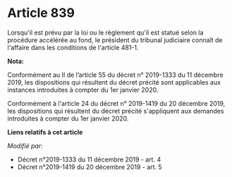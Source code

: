 # Article 839

Lorsqu'il est prévu par la loi ou le règlement qu'il est statué selon la procédure accélérée au fond, le président du
tribunal judiciaire connaît de l'affaire dans les conditions de l'article 481-1.

**Nota:**

Conformément au II de l’article 55 du décret n° 2019-1333 du 11 décembre 2019, les dispositions qui résultent du décret
précité sont applicables aux instances introduites à compter du 1er janvier 2020.

Conformément à l'article 24 du décret n° 2019-1419 du 20 décembre 2019, les dispositions qui résultent du décret précité
s'appliquent aux demandes introduites à compter du 1er janvier 2020.

**Liens relatifs à cet article**

_Modifié par_:

  - Décret n°2019-1333 du 11 décembre 2019 - art. 4
  - Décret n°2019-1419 du 20 décembre 2019 - art. 5
